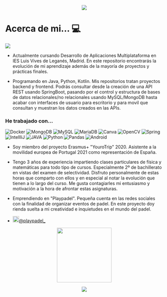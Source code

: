 <p align="center">
   <img src="https://user-images.githubusercontent.com/91011630/152158739-cd3504c9-00f1-4244-b528-bde4641b08a1.png"/>
</p>

# Acerca de mi... 💻
![](https://komarev.com/ghpvc/?username=javiergmun&color=1319b0&style=for-the-badge&label=VISITAS+AL+PERFIL)
- Actualmente cursando Desarrollo de Aplicaciones Multiplataforma en IES Luis Vives de Leganés, Madrid.
En este repositorio encontrarás la evolución de mi aprendizaje además de la mayoría de proyectos y prácticas finales.

- Programando en Java, Python, Kotlin. Mis repositorios tratan proyectos backend y frontend. Podrás consultar desde la creación de una API REST usando SpringBoot, pasando por el control y estructura de bases de datos relacionales/no relacionales usando MySQL/MongoDB hasta acabar con interfaces de usuario para escritorio y para movil que consultan y muestran los datos creados en las APIs.
<h3>He trabajado con...</h3>
<p>
  <img alt="Docker" src="https://img.shields.io/badge/-Docker-000000.svg?style=for-the-badge&logo=docker&logoColor=white&labelColor=0db7ed" />
  <img alt="MongoDB" src="https://img.shields.io/badge/-MongoDB-000000.svg?style=for-the-badge&logo=mongodb&logoColor=white&labelColor=13aa52" />
  <img alt="MySQL" src="https://img.shields.io/badge/mysql-000000.svg?style=for-the-badge&logo=mysql&logoColor=white&labelColor=%2300f" />
  <img alt="MariaDB" src="https://img.shields.io/badge/MariaDB-000000.svg?style=for-the-badge&logo=mariadb&logoColor=white&labelColor=003545" />
  <img alt="Canva" src="https://img.shields.io/badge/Canva-000000.svg?style=for-the-badge&logo=canva&logoColor=white&labelColor=EA4C89" />
  <img alt="OpenCV" src="https://img.shields.io/badge/opencv-000000.svg?style=for-the-badge&logo=opencv&logoColor=white&labelColor=16ed02" />
  <img alt="Spring" src="https://img.shields.io/badge/spring-000000.svg?style=for-the-badge&logo=spring&logoColor=white&labelColor=%236DB33F" />
  <img alt="IntellliJ" src="https://img.shields.io/badge/IntelliJIDEA-000000.svg?style=for-the-badge&logo=intellij-idea&logoColor=white&labelColor=crimson" />
  <img alt="JAVA" src="https://img.shields.io/badge/java-000000.svg?style=for-the-badge&logo=java&logoColor=white&labelColor=%23ED8B00" />
  <img alt="Python" src="https://img.shields.io/badge/python-000000.svg?style=for-the-badge&logo=python&logoColor=ffdd54&labelColor=2b67ff" />
  <img alt="Pandas" src="https://img.shields.io/badge/pandas-000000.svg?style=for-the-badge&logo=pandas&logoColor=white&labelColor=%23150458" />
  <img alt="Android" src="https://img.shields.io/badge/Android-000000.svg?style=for-the-badge&logo=android&logoColor=white&labelColor=a4c639" />
 
</p>

- Soy miembro del proyecto Erasmus+ "YouroTrip" 2020. Asistente a la movilidad europea de Portugal 2021 como representación de España.

- Tengo 3 años de experiencia impartiendo clases particulares de física y matemáticas para todo tipo de cursos. Especialmente 2º de bachillerato en vistas del examen de selectividad. Disfruto personalmente de estas horas que comparto con ellos y en especial al notar la evolución que tienen a lo largo del curso. Me gusta contagiarles mi entusiasmo y motivación a la hora de afrontar estas asignaturas.

- Emprendiendo en "Playpadel". Pequeña cuenta en las redes sociales con la finalidad de organizar eventos de padel. En este proyecto doy rienda suelta a mi creatividad e inquietudes en el mundo del padel.
- <a href="https://www.instagram.com/playpadel_/" target="_blank"><img src="https://upload.wikimedia.org/wikipedia/commons/thumb/e/e7/Instagram_logo_2016.svg/1024px-Instagram_logo_2016.svg.png" width="20"/>@playpadel_</a>


<p align="center">
  <a href="https://github-readme-stats.vercel.app/api/top-langs/?username=javiergmun&theme=vue&layout=compact">
    <img loading="lazy" src="https://github-readme-stats.vercel.app/api/top-langs/?username=javiergmun&theme=vue&layout=compact" height="174"/>
  </a>  
</p>


<p align="center">
  <img src="https://user-images.githubusercontent.com/91011630/141120802-49d56c8c-2e50-4614-af81-4bc6b6c0f34d.png"/>
</p>

